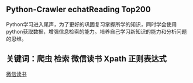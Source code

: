 ## Python-Crawler echatReading Top200
Python学习进入尾声，为了更好的巩固复习掌握所学的知识，同时学会使用python获取数据，增强信息检索的能力。培养自己学习新知识的能力和分析问题的思维。
## 关键词：爬虫 检索 微信读书 Xpath 正则表达式   
[微信读书](https://weread.qq.com/)
